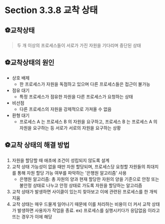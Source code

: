 # Section 3.3.8 교착 상태
## ⚽교착상태
> 두 개 이상의 프로세스들이 서로가 가진 자원을 기다리며 중단된 상태

## ⚽교착상태의 원인
- 상호 배제
    - 한 프로세스가 자원을 독점하고 있으며 다른 프로세스들은 접근이 불가능
- 점유 대기
    - 특정 프로세스가 점유한 자원을 다른 프로세스가 요청하는 상태
- 비선점
    - 다른 프로세스의 자원을 강제적으로 가져올 수 없음
- 환형 대기
    - 프로세스 A 는 프로세스 B 의 자원을 요구하고, 프로세스 B 는 프로세스 A 의 자원을 요구하는 등 서로가 서로의 자원을 요구하는 상황

## ⚽교착 상태의 해결 방법
1. 자원을 할당할 때 애초에 조건이 성립되지 않도록 설계
2. 교착 상태 가능성이 없을 때만 자원 할당되며, 프로세스당 요청할 자원들의 최대치를 통해 자원 할당 가능 여부를 파악하는 '은행원 알고리즘' 사용
    - 은행원 알고리즘: 총 자원의 양과 현재 할당한 자원의 양을 기준으로 안정 또는 불안정 상태로 나누고 안정 상태로 가도록 자원을 할당하는 알고리즘
3. 교착 상태가 발생하면 사이클이 있는지 찾아보고 이에 관련된 프로세스를 한 개씩 지움
4. 교착 상태는 매우 드물게 일어나기 때문에 이를 처리하는 비용이 더 커서 교착 상태가 발생하면 사용자가 작업을 종료. 
ex) 프로세스를 실행시키다가 응답없음 이라고 뜨는 경우가 이에 해당